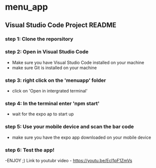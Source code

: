 # menu_app
## Visual Studio Code Project README
### step 1: Clone the reporsitory
### step 2: Open in Visual Studio Code
- Make sure you have Visual Studio Code installed on your machine
- make sure Git is installed on your machine
### step 3: right click on the 'menuapp' folder
- click on 'Open in intergrated terminal'
### step 4: In the terminal enter 'npm start'
- wait for the expo ap to start up 
### step 5: Use your mobile device and scan the bar code
- make sure you have the expo app downloaded on your mobile device
### step 6: Test the app!
-ENJOY ;)
Link to youtubr video - https://youtu.be/EcI1pF1ZmVs
